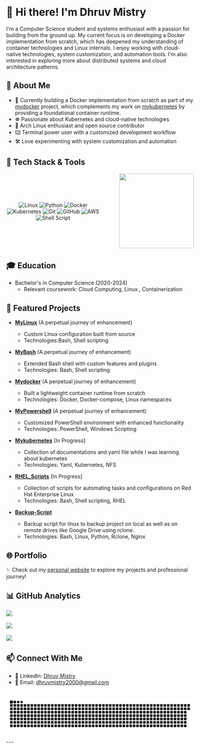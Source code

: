 # 👋 Hi there! I'm Dhruv Mistry

I'm a Computer Science student and systems enthusiast with a passion for building from the ground up. My current focus is on developing a Docker implementation from scratch, which has deepened my understanding of container technologies and Linux internals. I enjoy working with cloud-native technologies, system customization, and automation tools. I'm also interested in exploring more about distributed systems and cloud architecture patterns.

## 🚀 About Me
- 🐳 Currently building a Docker implementation from scratch as part of my [mydocker](https://github.com/dhruvmistry2000/mydocker) project, which complements my work on [mykubernetes](https://github.com/dhruvmistry2000/mykubernetes) by providing a foundational container runtime.
- ☸️ Passionate about Kubernetes and cloud-native technologies 
- 🐧 Arch Linux enthusiast and open source contributor
- ⌨️ Terminal power user with a customized development workflow
- 🛠️ Love experimenting with system customization and automation


## 🔧 Tech Stack & Tools
<div align="center">
  <div style="display: flex; align-items: center;">
    <div style="flex: 1;">
      <img src="https://img.shields.io/badge/linux-%23000000.svg?style=for-the-badge&logo=linux&logoColor=white" alt="Linux" />
      <img src="https://img.shields.io/badge/python-3670A0?style=for-the-badge&logo=python&logoColor=ffdd54" alt="Python" />
      <img src="https://img.shields.io/badge/docker-%230db7ed.svg?style=for-the-badge&logo=docker&logoColor=white" alt="Docker" /> 
      <img src="https://img.shields.io/badge/kubernetes-%23326ce5.svg?style=for-the-badge&logo=kubernetes&logoColor=white" alt="Kubernetes" />
      <img src="https://img.shields.io/badge/git-%23F05033.svg?style=for-the-badge&logo=git&logoColor=white" alt="Git" /> 
      <img src="https://img.shields.io/badge/github-%23121011.svg?style=for-the-badge&logo=github&logoColor=white" alt="GitHub" />
      <img src="https://img.shields.io/badge/AWS-%23FF9900.svg?style=for-the-badge&logo=amazon-aws&logoColor=white" alt="AWS" /> 
      <img src="https://img.shields.io/badge/shell_script-%23121011.svg?style=for-the-badge&logo=gnu-bash&logoColor=white" alt="Shell Script" />
    </div>
    <div style="flex: 1; text-align: right;">
      <img src="https://media.giphy.com/media/TEnXkcsHrP4YedChhA/giphy.gif" width="200" height="200" frameBorder="0" class="giphy-embed" allowFullScreen></img>
    </div>
  </div>
</div>

## 🎓 Education
- Bachelor's in Computer Science (2020-2024)
  - Relevant coursework: Cloud Computing, Linux , Containerization

## 🌟 Featured Projects

- **[MyLinux](https://github.com/dhruvmistry2000/mylinux)** (A perpetual journey of enhancement)
  - Custom Linux configuration built from source
  - Technologies:Bash, Shell scripting

- **[MyBash](https://github.com/dhruvmistry2000/mybash)** (A perpetual journey of enhancement)
  - Extended Bash shell with custom features and plugins
  - Technologies: Bash, Shell scripting

- **[Mydocker](https://github.com/dhruvmistry2000/mydocker)** (A perpetual journey of enhancement)
  - Built a lightweight container runtime from scratch
  - Technologies: Docker, Docker-compose, Linux namespaces

- **[MyPowershell](https://github.com/dhruvmistry2000/mypowershell)** (A perpetual journey of enhancement)
  - Customized PowerShell environment with enhanced functionality
  - Technologies: PowerShell, Windows Scripting

- **[Mykubernetes](https://github.com/dhruvmistry2000/mykubernetes)** [In Progress]
  - Collection of documentations and yaml file while I was learning about kubernetes
  - Technologies: Yaml, Kubernetes, NFS

- **[RHEL_Scripts](https://github.com/dhruvmistry2000/RHEL_Scripts)** [In Progress]
  - Collection of scripts for automating tasks and configurations on Red Hat Enterprise Linux
  - Technologies: Bash, Shell scripting, RHEL

- **[Backup-Script](https://github.com/dhruvmistry2000/Backup-Script)**
  - Backup script for linux to backup project on local as well as on remote drives like Google Drive using rclone.
  - Technologies: Bash, Linux, Python, Rclone, Nginx

## 🌐 Portfolio
✨ Check out my [personal website](https://dhruvmistry2000.github.io/dhruvmistry/) to explore my projects and professional journey!

## 📊 GitHub Analytics

![](https://github-readme-stats.vercel.app/api?username=dhruvmistry2000&theme=onedark&hide_border=false&include_all_commits=true&count_private=false)

![](https://github-readme-stats.vercel.app/api/top-langs/?username=dhruvmistry2000&theme=onedark&hide_border=false&include_all_commits=true&count_private=false&layout=compact)

![](https://github-profile-trophy.vercel.app/api?username=dhruvmistry2000&theme=onedark&no-frame=false&no-bg=true&margin-w=4)

</div>

## 📫 Connect With Me
- 💼 LinkedIn: [Dhruv Mistry](https://www.linkedin.com/in/dhruv-mistry-225786124/)
- 📧 Email: dhruvmistry2000@gmail.com

<div align="center">
  <br>
  <img alt="snake eating my contributions" src="https://raw.githubusercontent.com/codediaz/codediaz/output/github-contribution-grid-snake.svg" />
  <br/>
</div>
---